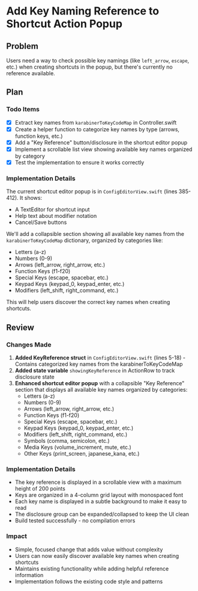 # Add Key Naming Reference to Shortcut Action Popup

## Problem
Users need a way to check possible key namings (like `left_arrow`, `escape`, etc.) when creating shortcuts in the popup, but there's currently no reference available.

## Plan

### Todo Items
- [x] Extract key names from `karabinerToKeyCodeMap` in Controller.swift
- [x] Create a helper function to categorize key names by type (arrows, function keys, etc.)
- [x] Add a "Key Reference" button/disclosure in the shortcut editor popup
- [x] Implement a scrollable list view showing available key names organized by category
- [x] Test the implementation to ensure it works correctly

### Implementation Details
The current shortcut editor popup is in `ConfigEditorView.swift` (lines 385-412). It shows:
- A TextEditor for shortcut input
- Help text about modifier notation
- Cancel/Save buttons

We'll add a collapsible section showing all available key names from the `karabinerToKeyCodeMap` dictionary, organized by categories like:
- Letters (a-z)
- Numbers (0-9) 
- Arrows (left_arrow, right_arrow, etc.)
- Function Keys (f1-f20)
- Special Keys (escape, spacebar, etc.)
- Keypad Keys (keypad_0, keypad_enter, etc.)
- Modifiers (left_shift, right_command, etc.)

This will help users discover the correct key names when creating shortcuts.

## Review

### Changes Made
1. **Added KeyReference struct** in `ConfigEditorView.swift` (lines 5-18) - Contains categorized key names from the karabinerToKeyCodeMap
2. **Added state variable** `showingKeyReference` in ActionRow to track disclosure state
3. **Enhanced shortcut editor popup** with a collapsible "Key Reference" section that displays all available key names organized by categories:
   - Letters (a-z)
   - Numbers (0-9)
   - Arrows (left_arrow, right_arrow, etc.)
   - Function Keys (f1-f20)
   - Special Keys (escape, spacebar, etc.)
   - Keypad Keys (keypad_0, keypad_enter, etc.)
   - Modifiers (left_shift, right_command, etc.)
   - Symbols (comma, semicolon, etc.)
   - Media Keys (volume_increment, mute, etc.)
   - Other Keys (print_screen, japanese_kana, etc.)

### Implementation Details
- The key reference is displayed in a scrollable view with a maximum height of 200 points
- Keys are organized in a 4-column grid layout with monospaced font
- Each key name is displayed in a subtle background to make it easy to read
- The disclosure group can be expanded/collapsed to keep the UI clean
- Build tested successfully - no compilation errors

### Impact
- Simple, focused change that adds value without complexity
- Users can now easily discover available key names when creating shortcuts
- Maintains existing functionality while adding helpful reference information
- Implementation follows the existing code style and patterns